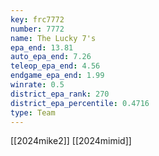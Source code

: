 ```yaml
---
key: frc7772
number: 7772
name: The Lucky 7's
epa_end: 13.81
auto_epa_end: 7.26
teleop_epa_end: 4.56
endgame_epa_end: 1.99
winrate: 0.5
district_epa_rank: 270
district_epa_percentile: 0.4716
type: Team
---
```

[[2024mike2]]
[[2024mimid]]
